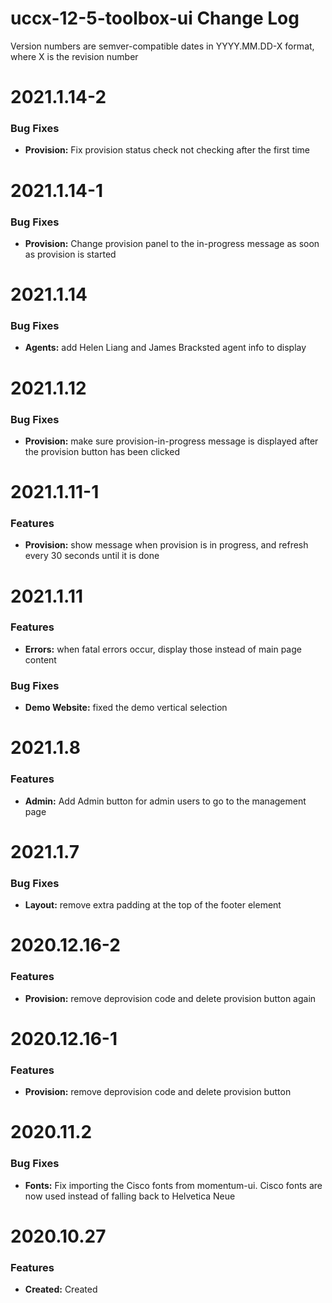 # uccx-12-5-toolbox-ui Change Log

Version numbers are semver-compatible dates in YYYY.MM.DD-X format,
where X is the revision number


# 2021.1.14-2

### Bug Fixes
* **Provision:** Fix provision status check not checking after the first time


# 2021.1.14-1

### Bug Fixes
* **Provision:** Change provision panel to the in-progress message as soon as
provision is started


# 2021.1.14

### Bug Fixes
* **Agents:** add Helen Liang and James Bracksted agent info to display


# 2021.1.12

### Bug Fixes
* **Provision:** make sure provision-in-progress message is displayed after
the provision button has been clicked


# 2021.1.11-1

### Features
* **Provision:** show message when provision is in progress, and refresh every
30 seconds until it is done


# 2021.1.11

### Features
* **Errors:** when fatal errors occur, display those instead of main page content

### Bug Fixes
* **Demo Website:** fixed the demo vertical selection


# 2021.1.8

### Features
* **Admin:** Add Admin button for admin users to go to the management page


# 2021.1.7

### Bug Fixes
* **Layout:** remove extra padding at the top of the footer element


# 2020.12.16-2

### Features
* **Provision:** remove deprovision code and delete provision button again


# 2020.12.16-1

### Features
* **Provision:** remove deprovision code and delete provision button


# 2020.11.2

### Bug Fixes
* **Fonts:** Fix importing the Cisco fonts from momentum-ui. Cisco fonts are now
used instead of falling back to Helvetica Neue


# 2020.10.27

### Features
* **Created:** Created